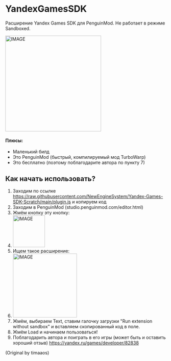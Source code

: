 # YandexGamesSDK
Расширение Yandex Games SDK для PenguinMod. Не работает в режиме Sandboxed.

<img src="https://avatars.githubusercontent.com/u/173352914?s=400&u=1935722840416725635691f6d22c6ec80d0d9951&v=4" alt="IMAGE" width="300"/>

#### Плюсы:
 + Маленький билд
 + Это PenguinMod (быстрый, компилируемый мод TurboWarp)
 + Это бесплатно (поэтому поблагодарите автора по пункту 7)

## Как начать использовать?
1. Заходим по ссылке https://raw.githubusercontent.com/NewEngineSystem/Yandex-Games-SDK-Scratch/main/plugin.js и копируем код
2. Заходим в PenguinMod (studio.penguinmod.com/editor.html)
3. Жмём кнопку эту кнопку:
4. <img src="https://raw.githubusercontent.com/NewEngineSystem/Yandex-Games-SDK-Scratch/main/extension%2B.png" 
 alt="IMAGE" width="100"/>
5. Ищем такое расширение:
6. <img src="https://raw.githubusercontent.com/NewEngineSystem/Yandex-Games-SDK-Scratch/main/extension.png" 
 alt="IMAGE" width="200"/>
7. Жмём, выбираем Text, ставим галочку загрузки "Run extension without sandbox" и вставляем скопированный код в поле.
8. Жмём Load и начинаем пользоваться!
9. Поблагодарить автора и поиграть в его игры (может быть и оставить хороший отзыв) https://yandex.ru/games/developer/82838

(Original by timaaos)
